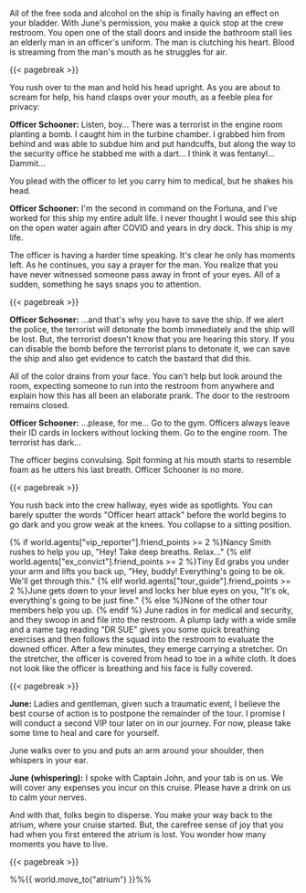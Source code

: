 All of the free soda and alcohol on the ship is finally having an effect on your bladder. With June's permission, you make a quick stop at the crew restroom. You open one of the stall doors and inside the bathroom stall lies an elderly man in an officer's uniform. The man is clutching his heart. Blood is streaming from the man's mouth as he struggles for air.

{{< pagebreak >}}

You rush over to the man and hold his head upright. As you are about to scream for help, his hand clasps over your mouth, as a feeble plea for privacy:

**Officer Schooner:** Listen, boy... There was a terrorist in the engine room planting a bomb. I caught him in the turbine chamber. I grabbed him from behind and was able to subdue him and put handcuffs, but along the way to the security office he stabbed me with a dart... I think it was fentanyl... Dammit...

You plead with the officer to let you carry him to medical, but he shakes his head.

**Officer Schooner:** I'm the second in command on the Fortuna, and I've worked for this ship my entire adult life. I never thought I would see this ship on the open water again after COVID and years in dry dock. This ship is my life.

The officer is having a harder time speaking. It's clear he only has moments left. As he continues, you say a prayer for the man. You realize that you have never witnessed someone pass away in front of your eyes. All of a sudden, something he says snaps you to attention.

{{< pagebreak >}}

**Officer Schooner:** ...and that's why you have to save the ship. If we alert the police, the terrorist will detonate the bomb immediately and the ship will be lost. But, the terrorist doesn't know that you are hearing this story. If you can disable the bomb before the terrorist plans to detonate it, we can save the ship and also get evidence to catch the bastard that did this.

All of the color drains from your face. You can't help but look around the room, expecting someone to run into the restroom from anywhere and explain how this has all been an elaborate prank. The door to the restroom remains closed.

**Officer Schooner:** ...please, for me... Go to the gym. Officers always leave their ID cards in lockers without locking them. Go to the engine room. The terrorist has dark...

The officer begins convulsing. Spit forming at his mouth starts to resemble foam as he utters his last breath. Officer Schooner is no more.

{{< pagebreak >}}

You rush back into the crew hallway, eyes wide as spotlights. You can barely sputter the words "Officer heart attack" before the world begins to go dark and you grow weak at the knees. You collapse to a sitting position.

{% if world.agents["vip_reporter"].friend_points >= 2 %}Nancy Smith rushes to help you up, "Hey! Take deep breaths. Relax..."
{% elif world.agents["ex_convict"].friend_points >= 2 %}Tiny Ed grabs you under your arm and lifts you back up, "Hey, buddy! Everything's going to be ok. We'll get through this."
{% elif world.agents["tour_guide"].friend_points >= 2 %}June gets down to your level and locks her blue eyes on you, "It's ok, everything's going to be just fine."
{% else %}None of the other tour members help you up.
{% endif %} June radios in for medical and security, and they swoop in and file into the restroom. A plump lady with a wide smile and a name tag reading "DR SUE" gives you some quick breathing exercises and then follows the squad into the restroom to evaluate the downed officer. After a few minutes, they emerge carrying a stretcher. On the stretcher, the officer is covered from head to toe in a white cloth. It does not look like the officer is breathing and his face is fully covered.

{{< pagebreak >}}

**June:** Ladies and gentleman, given such a traumatic event, I believe the best course of action is to postpone the remainder of the tour. I promise I will conduct a second VIP tour later on in our journey. For now, please take some time to heal and care for yourself.

June walks over to you and puts an arm around your shoulder, then whispers in your ear.

**June (whispering):** I spoke with Captain John, and your tab is on us. We will cover any expenses you incur on this cruise. Please have a drink on us to calm your nerves.

And with that, folks begin to disperse. You make your way back to the atrium, where your cruise started. But, the carefree sense of joy that you had when you first entered the atrium is lost. You wonder how many moments you have to live.

{{< pagebreak >}}

%%{{ world.move_to("atrium") }}%%

